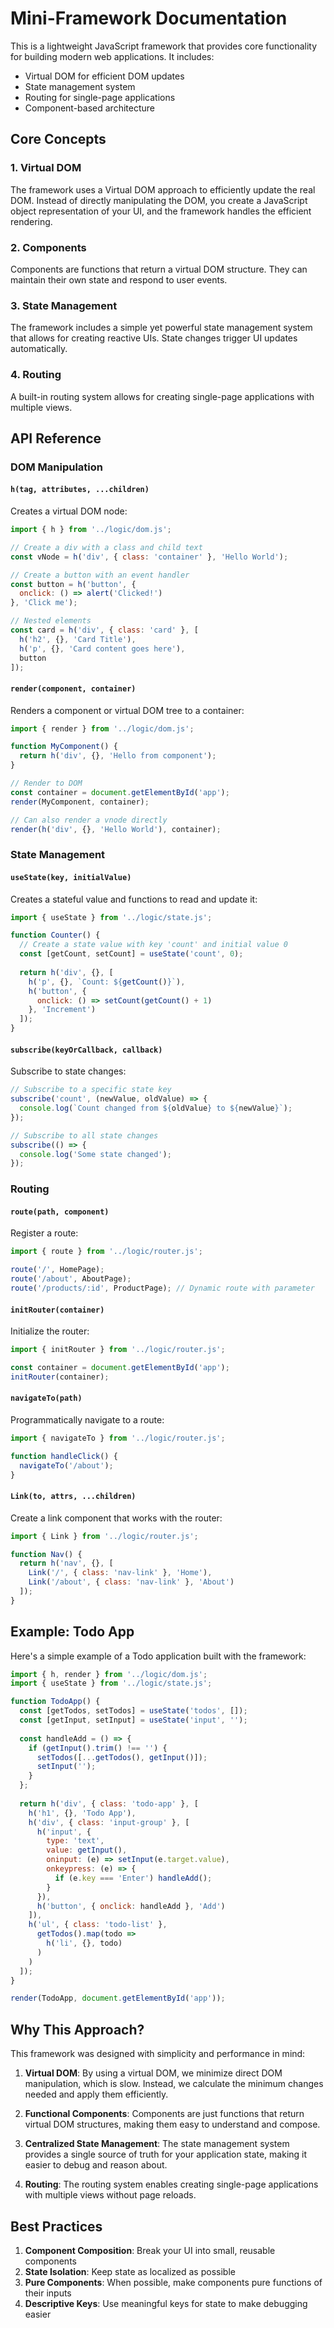 # Mini-Framework Documentation

This is a lightweight JavaScript framework that provides core functionality for building modern web applications. It includes:

- Virtual DOM for efficient DOM updates
- State management system
- Routing for single-page applications
- Component-based architecture

## Core Concepts

### 1. Virtual DOM

The framework uses a Virtual DOM approach to efficiently update the real DOM. Instead of directly manipulating the DOM, you create a JavaScript object representation of your UI, and the framework handles the efficient rendering.

### 2. Components

Components are functions that return a virtual DOM structure. They can maintain their own state and respond to user events.

### 3. State Management

The framework includes a simple yet powerful state management system that allows for creating reactive UIs. State changes trigger UI updates automatically.

### 4. Routing

A built-in routing system allows for creating single-page applications with multiple views.

## API Reference

### DOM Manipulation

#### `h(tag, attributes, ...children)`

Creates a virtual DOM node:

```javascript
import { h } from '../logic/dom.js';

// Create a div with a class and child text
const vNode = h('div', { class: 'container' }, 'Hello World');

// Create a button with an event handler
const button = h('button', { 
  onclick: () => alert('Clicked!')
}, 'Click me');

// Nested elements
const card = h('div', { class: 'card' }, [
  h('h2', {}, 'Card Title'),
  h('p', {}, 'Card content goes here'),
  button
]);
```

#### `render(component, container)`

Renders a component or virtual DOM tree to a container:

```javascript
import { render } from '../logic/dom.js';

function MyComponent() {
  return h('div', {}, 'Hello from component');
}

// Render to DOM
const container = document.getElementById('app');
render(MyComponent, container);

// Can also render a vnode directly
render(h('div', {}, 'Hello World'), container);
```

### State Management

#### `useState(key, initialValue)`

Creates a stateful value and functions to read and update it:

```javascript
import { useState } from '../logic/state.js';

function Counter() {
  // Create a state value with key 'count' and initial value 0
  const [getCount, setCount] = useState('count', 0);
  
  return h('div', {}, [
    h('p', {}, `Count: ${getCount()}`),
    h('button', { 
      onclick: () => setCount(getCount() + 1) 
    }, 'Increment')
  ]);
}
```

#### `subscribe(keyOrCallback, callback)`

Subscribe to state changes:

```javascript
// Subscribe to a specific state key
subscribe('count', (newValue, oldValue) => {
  console.log(`Count changed from ${oldValue} to ${newValue}`);
});

// Subscribe to all state changes
subscribe(() => {
  console.log('Some state changed');
});
```

### Routing

#### `route(path, component)`

Register a route:

```javascript
import { route } from '../logic/router.js';

route('/', HomePage);
route('/about', AboutPage);
route('/products/:id', ProductPage); // Dynamic route with parameter
```

#### `initRouter(container)`

Initialize the router:

```javascript
import { initRouter } from '../logic/router.js';

const container = document.getElementById('app');
initRouter(container);
```

#### `navigateTo(path)`

Programmatically navigate to a route:

```javascript
import { navigateTo } from '../logic/router.js';

function handleClick() {
  navigateTo('/about');
}
```

#### `Link(to, attrs, ...children)`

Create a link component that works with the router:

```javascript
import { Link } from '../logic/router.js';

function Nav() {
  return h('nav', {}, [
    Link('/', { class: 'nav-link' }, 'Home'),
    Link('/about', { class: 'nav-link' }, 'About')
  ]);
}
```

## Example: Todo App

Here's a simple example of a Todo application built with the framework:

```javascript
import { h, render } from '../logic/dom.js';
import { useState } from '../logic/state.js';

function TodoApp() {
  const [getTodos, setTodos] = useState('todos', []);
  const [getInput, setInput] = useState('input', '');
  
  const handleAdd = () => {
    if (getInput().trim() !== '') {
      setTodos([...getTodos(), getInput()]);
      setInput('');
    }
  };
  
  return h('div', { class: 'todo-app' }, [
    h('h1', {}, 'Todo App'),
    h('div', { class: 'input-group' }, [
      h('input', {
        type: 'text',
        value: getInput(),
        oninput: (e) => setInput(e.target.value),
        onkeypress: (e) => {
          if (e.key === 'Enter') handleAdd();
        }
      }),
      h('button', { onclick: handleAdd }, 'Add')
    ]),
    h('ul', { class: 'todo-list' },
      getTodos().map(todo => 
        h('li', {}, todo)
      )
    )
  ]);
}

render(TodoApp, document.getElementById('app'));
```

## Why This Approach?

This framework was designed with simplicity and performance in mind:

1. **Virtual DOM**: By using a virtual DOM, we minimize direct DOM manipulation, which is slow. Instead, we calculate the minimum changes needed and apply them efficiently.

2. **Functional Components**: Components are just functions that return virtual DOM structures, making them easy to understand and compose.

3. **Centralized State Management**: The state management system provides a single source of truth for your application state, making it easier to debug and reason about.

4. **Routing**: The routing system enables creating single-page applications with multiple views without page reloads.

## Best Practices

1. **Component Composition**: Break your UI into small, reusable components
2. **State Isolation**: Keep state as localized as possible
3. **Pure Components**: When possible, make components pure functions of their inputs
4. **Descriptive Keys**: Use meaningful keys for state to make debugging easier
